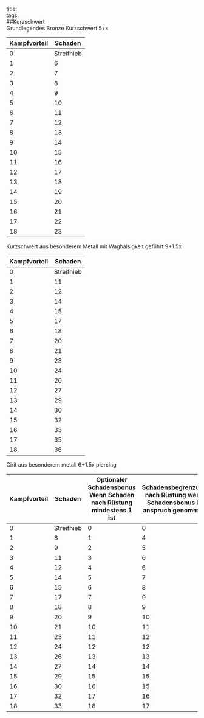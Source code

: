 title:   
tags:   
##Kurzschwert  
Grundlegendes Bronze Kurzschwert 5+x    
  
  
|Kampfvorteil|Schaden|  
|---|---|  
|0|Streifhieb|  
|1|6|  
|2|7|  
|3|8|  
|4|9|  
|5|10|  
|6|11|  
|7|12|  
|8|13|  
|9|14|  
|10|15|  
|11|16|  
|12|17|  
|13|18|  
|14|19|  
|15|20|  
|16|21|  
|17|22|  
|18|23|  

Kurzschwert aus besonderem Metall mit Waghalsigkeit geführt 9+1.5x  
  
|Kampfvorteil|Schaden|  
|---|---|  
|0|Streifhieb|  
|1|11|  
|2|12|  
|3|14|  
|4|15|  
|5|17|  
|6|18|  
|7|20|  
|8|21|  
|9|23|  
|10|24|  
|11|26|  
|12|27|  
|13|29|  
|14|30|  
|15|32|  
|16|33|  
|17|35|  
|18|36|  
  
Cirit aus besonderem metall 6+1.5x piercing  
  
|Kampfvorteil|Schaden| Optionaler Schadensbonus Wenn Schaden nach Rüstung mindestens 1 ist |  Schadensbegrenzung nach Rüstung wenn Schadensbonus in anspruch genommen|
|---|---|---|---|  
|0|Streifhieb|0|0|  
|1|8|1|4|  
|2|9|2|5|  
|3|11|3|6|  
|4|12|4|6|  
|5|14|5|7|  
|6|15|6|8|  
|7|17|7|9|  
|8|18|8|9|  
|9|20|9|10|  
|10|21|10|11|  
|11|23|11|12|  
|12|24|12|12|  
|13|26|13|13|  
|14|27|14|14|  
|15|29|15|15|  
|16|30|16|15|  
|17|32|17|16|  
|18|33|18|17|  
